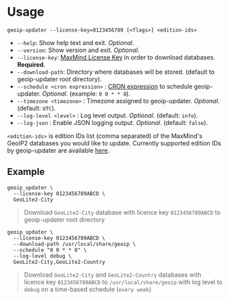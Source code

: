 # Usage

`geoip-updater --license-key=0123456789 [<flags>] <edition-ids>`

* `--help`: Show help text and exit. _Optional_.
* `--version`: Show version and exit. _Optional_.
* `--license-key`: [MaxMind License Key](prerequisites.md#license-key) in order to download databases. **Required**.
* `--download-path`: Directory where databases will be stored. (default to geoip-updater root directory).
* `--schedule <cron expression>` : [CRON expression](https://godoc.org/github.com/robfig/cron#hdr-CRON_Expression_Format) to schedule geoip-updater. _Optional_. (example: `0 0 * * 0`).
* `--timezone <timezone>` : Timezone assigned to geoip-updater. _Optional_. (default: `UTC`).
* `--log-level <level>` : Log level output. _Optional_. (default: `info`).
* `--log-json` : Enable JSON logging output. _Optional_. (default: `false`).

`<edition-ids>` is edition IDs list (comma separated) of the MaxMind's GeoIP2 databases you would like to update. Currently supported edition IDs by geoip-updater are available [here](https://github.com/crazy-max/geoip-updater/blob/master/pkg/maxmind/editionid.go#L10-L18). 

## Example

```
geoip_updater \
  --license-key 0123456789ABCD \
  GeoLite2-City
```
> Download `GeoLite2-City` database with licence key `0123456789ABCD` to geoip-updater root directory

```
geoip_updater \
  --license-key 0123456789ABCD \
  --download-path /usr/local/share/geoip \
  --schedule "0 0 * * 0" \
  --log-level debug \
  GeoLite2-City,GeoLite2-Country
```
> Download `GeoLite2-City` and `GeoLite2-Country` databases with licence key `0123456789ABCD` to `/usr/local/share/geoip` with log level to `debug` on a time-based schedule (`every week`)

